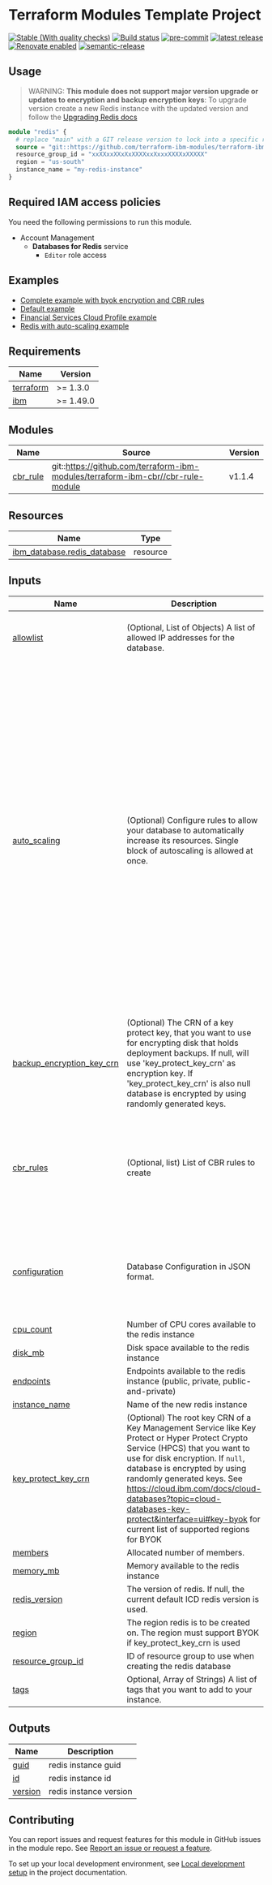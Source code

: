 <!-- BEGIN MODULE HOOK -->

<!-- Update the title to match the module name and add a description -->
# Terraform Modules Template Project
<!-- UPDATE BADGE: Update the link for the following badge-->
[![Stable (With quality checks)](https://img.shields.io/badge/Status-Stable%20(With%20quality%20checks)-green?style=plastic)](https://terraform-ibm-modules.github.io/documentation/#/badge-status)
[![Build status](https://github.com/terraform-ibm-modules/terraform-ibm-icd-redis/actions/workflows/ci.yml/badge.svg)](https://github.com/terraform-ibm-modules/terraform-ibm-icd-redis/actions/workflows/ci.yml)
[![pre-commit](https://img.shields.io/badge/pre--commit-enabled-brightgreen?logo=pre-commit&logoColor=white)](https://github.com/pre-commit/pre-commit)
[![latest release](https://img.shields.io/github/v/release/terraform-ibm-modules/terraform-ibm-icd-redis?logo=GitHub&sort=semver)](https://github.com/terraform-ibm-modules/terraform-ibm-icd-redis/releases/latest)
[![Renovate enabled](https://img.shields.io/badge/renovate-enabled-brightgreen.svg)](https://renovatebot.com/)
[![semantic-release](https://img.shields.io/badge/%20%20%F0%9F%93%A6%F0%9F%9A%80-semantic--release-e10079.svg)](https://github.com/semantic-release/semantic-release)

<!-- Remove the content in this H2 heading after completing the steps -->

## Usage

> WARNING: **This module does not support major version upgrade or updates to encryption and backup encryption keys**: To upgrade version create a new Redis instance with the updated version and follow the [Upgrading Redis docs](https://cloud.ibm.com/docs/databases-for-redis?topic=databases-for-redis-upgrading)

```terraform
module "redis" {
  # replace "main" with a GIT release version to lock into a specific release
  source = "git::https://github.com/terraform-ibm-modules/terraform-ibm-icd-redis?ref=main"
  resource_group_id = "xxXXxxXXxXxXXXXxxXxxxXXXXxXXXXX"
  region = "us-south"
  instance_name = "my-redis-instance"
}
```

## Required IAM access policies

You need the following permissions to run this module.

- Account Management
    - **Databases for Redis** service
        - `Editor` role access

<!-- END MODULE HOOK -->
<!-- BEGIN EXAMPLES HOOK -->
## Examples

- [ Complete example with byok encryption and CBR rules](examples/complete)
- [ Default example](examples/default)
- [ Financial Services Cloud Profile example](examples/fscloud)
- [ Redis with auto-scaling example](examples/redis-auto-scaling)
<!-- END EXAMPLES HOOK -->
<!-- BEGINNING OF PRE-COMMIT-TERRAFORM DOCS HOOK -->
## Requirements

| Name | Version |
|------|---------|
| <a name="requirement_terraform"></a> [terraform](#requirement\_terraform) | >= 1.3.0 |
| <a name="requirement_ibm"></a> [ibm](#requirement\_ibm) | >= 1.49.0 |

## Modules

| Name | Source | Version |
|------|--------|---------|
| <a name="module_cbr_rule"></a> [cbr\_rule](#module\_cbr\_rule) | git::https://github.com/terraform-ibm-modules/terraform-ibm-cbr//cbr-rule-module | v1.1.4 |

## Resources

| Name | Type |
|------|------|
| [ibm_database.redis_database](https://registry.terraform.io/providers/IBM-Cloud/ibm/latest/docs/resources/database) | resource |

## Inputs

| Name | Description | Type | Default | Required |
|------|-------------|------|---------|:--------:|
| <a name="input_allowlist"></a> [allowlist](#input\_allowlist) | (Optional, List of Objects) A list of allowed IP addresses for the database. | <pre>list(object({<br>    address     = string<br>    description = string<br>  }))</pre> | `[]` | no |
| <a name="input_auto_scaling"></a> [auto\_scaling](#input\_auto\_scaling) | (Optional) Configure rules to allow your database to automatically increase its resources. Single block of autoscaling is allowed at once. | <pre>object({<br>    cpu = object({<br>      rate_increase_percent       = optional(number, 10)<br>      rate_limit_count_per_member = optional(number, 20)<br>      rate_period_seconds         = optional(number, 900)<br>      rate_units                  = optional(string, "count")<br>    })<br>    disk = object({<br>      capacity_enabled             = optional(bool, false)<br>      free_space_less_than_percent = optional(number, 10)<br>      io_above_percent             = optional(number, 90)<br>      io_enabled                   = optional(bool, false)<br>      io_over_period               = optional(string, "15m")<br>      rate_increase_percent        = optional(number, 10)<br>      rate_limit_mb_per_member     = optional(number, 3670016)<br>      rate_period_seconds          = optional(number, 900)<br>      rate_units                   = optional(string, "mb")<br>    })<br>    memory = object({<br>      io_above_percent         = optional(number, 90)<br>      io_enabled               = optional(bool, false)<br>      io_over_period           = optional(string, "15m")<br>      rate_increase_percent    = optional(number, 10)<br>      rate_limit_mb_per_member = optional(number, 114688)<br>      rate_period_seconds      = optional(number, 900)<br>      rate_units               = optional(string, "mb")<br>    })<br>  })</pre> | `null` | no |
| <a name="input_backup_encryption_key_crn"></a> [backup\_encryption\_key\_crn](#input\_backup\_encryption\_key\_crn) | (Optional) The CRN of a key protect key, that you want to use for encrypting disk that holds deployment backups. If null, will use 'key\_protect\_key\_crn' as encryption key. If 'key\_protect\_key\_crn' is also null database is encrypted by using randomly generated keys. | `string` | `null` | no |
| <a name="input_cbr_rules"></a> [cbr\_rules](#input\_cbr\_rules) | (Optional, list) List of CBR rules to create | <pre>list(object({<br>    description = string<br>    account_id  = string<br>    rule_contexts = list(object({<br>      attributes = optional(list(object({<br>        name  = string<br>        value = string<br>    }))) }))<br>    enforcement_mode = string<br>  }))</pre> | `[]` | no |
| <a name="input_configuration"></a> [configuration](#input\_configuration) | Database Configuration in JSON format. | <pre>object({<br>    maxmemory                   = optional(number)<br>    maxmemory-policy            = optional(string)<br>    appendonly                  = optional(string)<br>    maxmemory-samples           = optional(number)<br>    stop-writes-on-bgsave-error = optional(string)<br>  })</pre> | `null` | no |
| <a name="input_cpu_count"></a> [cpu\_count](#input\_cpu\_count) | Number of CPU cores available to the redis instance | `number` | `3` | no |
| <a name="input_disk_mb"></a> [disk\_mb](#input\_disk\_mb) | Disk space available to the redis instance | `number` | `20480` | no |
| <a name="input_endpoints"></a> [endpoints](#input\_endpoints) | Endpoints available to the redis instance (public, private, public-and-private) | `string` | `"private"` | no |
| <a name="input_instance_name"></a> [instance\_name](#input\_instance\_name) | Name of the new redis instance | `string` | n/a | yes |
| <a name="input_key_protect_key_crn"></a> [key\_protect\_key\_crn](#input\_key\_protect\_key\_crn) | (Optional) The root key CRN of a Key Management Service like Key Protect or Hyper Protect Crypto Service (HPCS) that you want to use for disk encryption. If `null`, database is encrypted by using randomly generated keys. See https://cloud.ibm.com/docs/cloud-databases?topic=cloud-databases-key-protect&interface=ui#key-byok for current list of supported regions for BYOK | `string` | `null` | no |
| <a name="input_members"></a> [members](#input\_members) | Allocated number of members. | `number` | `2` | no |
| <a name="input_memory_mb"></a> [memory\_mb](#input\_memory\_mb) | Memory available to the redis instance | `number` | `1024` | no |
| <a name="input_redis_version"></a> [redis\_version](#input\_redis\_version) | The version of redis. If null, the current default ICD redis version is used. | `string` | `null` | no |
| <a name="input_region"></a> [region](#input\_region) | The region redis is to be created on. The region must support BYOK if key\_protect\_key\_crn is used | `string` | `"us-south"` | no |
| <a name="input_resource_group_id"></a> [resource\_group\_id](#input\_resource\_group\_id) | ID of resource group to use when creating the redis database | `string` | n/a | yes |
| <a name="input_tags"></a> [tags](#input\_tags) | Optional, Array of Strings) A list of tags that you want to add to your instance. | `list(any)` | `[]` | no |

## Outputs

| Name | Description |
|------|-------------|
| <a name="output_guid"></a> [guid](#output\_guid) | redis instance guid |
| <a name="output_id"></a> [id](#output\_id) | redis instance id |
| <a name="output_version"></a> [version](#output\_version) | redis instance version |
<!-- END OF PRE-COMMIT-TERRAFORM DOCS HOOK -->
<!-- BEGIN CONTRIBUTING HOOK -->

<!-- Leave this section as is so that your module has a link to local development environment set up steps for contributors to follow -->
## Contributing

You can report issues and request features for this module in GitHub issues in the module repo. See [Report an issue or request a feature](https://github.com/terraform-ibm-modules/.github/blob/main/.github/SUPPORT.md).

To set up your local development environment, see [Local development setup](https://terraform-ibm-modules.github.io/documentation/#/local-dev-setup) in the project documentation.
<!-- Source for this readme file: https://github.com/terraform-ibm-modules/common-dev-assets/tree/main/module-assets/ci/module-template-automation -->
<!-- END CONTRIBUTING HOOK -->
